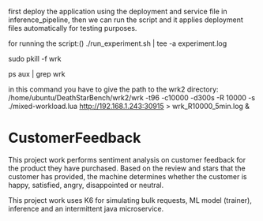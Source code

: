 first deploy the application using the deployment and service file in inference_pipeline, then we can run the script and it applies deployment files automatically for testing purposes. 


for running the script:() 
./run_experiment.sh | tee -a experiment.log


sudo pkill -f wrk

ps aux | grep wrk

in this command you have to give the path to the wrk2 directory: 
/home/ubuntu/DeathStarBench/wrk2/wrk -t96 -c10000 -d300s -R 10000 -s ./mixed-workload.lua http://192.168.1.243:30915 > wrk_R10000_5min.log &



# CustomerFeedback
This project work performs sentiment analysis on customer feedback for the product they have purchased.
Based on the review and stars that the customer has provided, the machine determines whether the customer is happy,
satisfied, angry, disappointed or neutral.

This project work uses K6 for simulating bulk requests, ML model (trainer), inference and an intermittent java microservice. 
